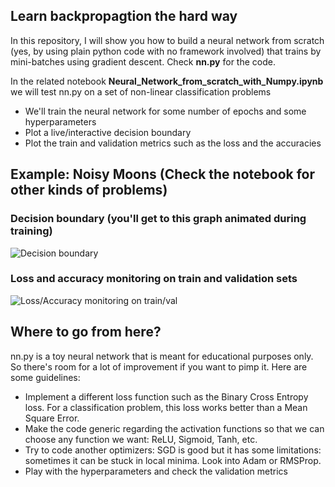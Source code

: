 
## Learn backpropagtion the **hard** way




In this repository, I will show you how to build a neural network from scratch (yes, by using plain python code with no framework involved) that trains by mini-batches using gradient descent. Check **nn.py** for the code.

In the related notebook **Neural_Network_from_scratch_with_Numpy.ipynb** we will test nn.py on a set of non-linear classification problems

- We'll train the neural network for some number of epochs and some hyperparameters
- Plot a live/interactive decision boundary 
- Plot the train and validation metrics such as the loss and the accuracies


## Example: Noisy Moons (Check the notebook for other kinds of problems)

### Decision boundary (you'll get to this graph animated during training)
![Decision boundary](https://github.com/ahmedbesbes/Neural-Network-from-scratch/blob/master/images/decision_boundary.png)

### Loss and accuracy monitoring on train and validation sets 
![Loss/Accuracy monitoring on train/val](https://github.com/ahmedbesbes/Neural-Network-from-scratch/blob/master/images/loss_acc.png)


## Where to go from here?
nn.py is a toy neural network that is meant for educational purposes only. So there's room for a lot of improvement if you want to pimp it. Here are some guidelines:

- Implement a different loss function such as the Binary Cross Entropy loss. For a classification problem, this loss works better than a Mean Square Error. 
- Make the code generic regarding the activation functions so that we can choose any function we want: ReLU, Sigmoid, Tanh, etc.
- Try to code another optimizers: SGD is good but it has some limitations: sometimes it can be stuck in local minima. Look into Adam or RMSProp.
- Play with the hyperparameters and check the validation metrics

